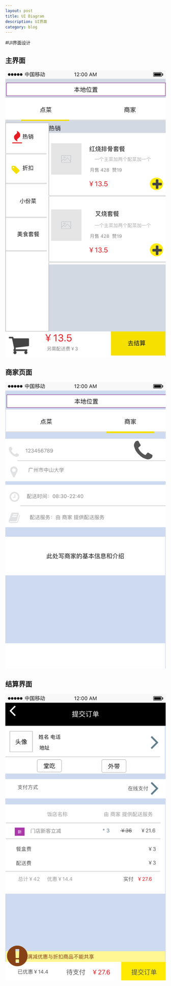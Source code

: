 ```yaml
---
layout: post
title: UI Diagram
description: UI界面
category: blog
---
```


#UI界面设计

## 主界面

![UMLet](https://github.com/EatWhat/documents/raw/master/%E8%AE%BE%E8%AE%A1%E5%9B%BE/%E5%90%83%E5%92%A9%E5%95%8A-1521799024/1_%E4%B8%BB%E9%A1%B5.png)

## 商家页面

![UMLet](https://github.com/EatWhat/documents/raw/master/%E8%AE%BE%E8%AE%A1%E5%9B%BE/%E5%90%83%E5%92%A9%E5%95%8A-1521799024/2_%E9%A1%B5%E9%9D%A22.png)

## 结算界面

![UMLet](https://github.com/EatWhat/documents/raw/master/%E8%AE%BE%E8%AE%A1%E5%9B%BE/%E5%90%83%E5%92%A9%E5%95%8A-1521799024/4_%E7%BB%93%E7%AE%97.png)
